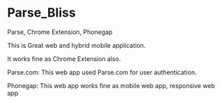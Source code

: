 Parse_Bliss
===========

Parse, Chrome Extension, Phonegap

This is Great web and hybrid mobile application.

It works fine as Chrome Extension also.

Parse.com: This web app used Parse.com for user authentication.

Phonegap: This web app works fine as mobile web app, responsive web app
